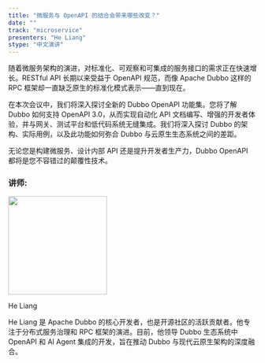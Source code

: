 ```yaml
---
title: "微服务与 OpenAPI 的结合会带来哪些改变？"
date: ""
track: "microservice"
presenters: "He Liang"
stype: "中文演讲"
---
```


随着微服务架构的演进，对标准化、可观察和可集成的服务接口的需求正在快速增长。RESTful API 长期以来受益于 OpenAPI 规范，而像 Apache Dubbo 这样的 RPC 框架却一直缺乏原生的标准化模式表示——直到现在。

在本次会议中，我们将深入探讨全新的 Dubbo OpenAPI 功能集。您将了解 Dubbo 如何支持 OpenAPI 3.0，从而实现自动化 API 文档编写、增强的开发者体验，并与网关、测试平台和低代码系统无缝集成。我们将深入探讨 Dubbo 的架构、实际用例，以及此功能如何弥合 Dubbo 与云原生生态系统之间的差距。

无论您是构建微服务、设计内部 API 还是提升开发者生产力，Dubbo OpenAPI 都将是您不容错过的颠覆性技术。

### 讲师:

<img src="https://sessionize.com/image/2e0e-400o400o1-hAVvmRH9pQCek9sGMGgcjH.jpg" width="200" /><br/>

He Liang

He Liang 是 Apache Dubbo 的核心开发者，也是开源社区的活跃贡献者。他专注于分布式服务治理和 RPC 框架的演进。目前，他领导 Dubbo 生态系统中 OpenAPI 和 AI Agent 集成的开发，旨在推动 Dubbo 与现代云原生架构的深度融合。
